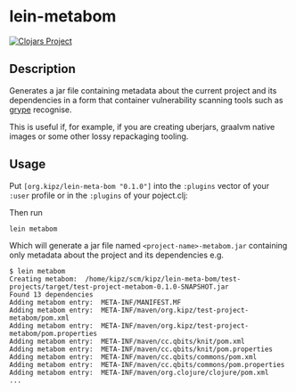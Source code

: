 # lein-metabom

[![Clojars Project](https://img.shields.io/clojars/v/org.kipz/lein-metabom.svg)](https://clojars.org/org.kipz/lein-metabom)

## Description

Generates a jar file containing metadata about the current project and its dependencies in a form that container vulnerability scanning tools such as [grype](https://github.com/anchore/grype) recognise.

This is useful if, for example, if you are creating uberjars, graalvm native images or some other lossy repackaging tooling.

## Usage

Put `[org.kipz/lein-meta-bom "0.1.0"]` into the `:plugins` vector of your `:user`
profile or in the `:plugins` of your poject.clj:

Then run

```shell
lein metabom
```

Which will generate a jar file named `<project-name>-metabom.jar` containing only metadata about the project and its dependencies e.g.

```shell
$ lein metabom
Creating metabom:  /home/kipz/scm/kipz/lein-meta-bom/test-projects/target/test-project-metabom-0.1.0-SNAPSHOT.jar
Found 13 dependencies
Adding metabom entry:  META-INF/MANIFEST.MF
Adding metabom entry:  META-INF/maven/org.kipz/test-project-metabom/pom.xml
Adding metabom entry:  META-INF/maven/org.kipz/test-project-metabom/pom.properties
Adding metabom entry:  META-INF/maven/cc.qbits/knit/pom.xml
Adding metabom entry:  META-INF/maven/cc.qbits/knit/pom.properties
Adding metabom entry:  META-INF/maven/cc.qbits/commons/pom.xml
Adding metabom entry:  META-INF/maven/cc.qbits/commons/pom.properties
Adding metabom entry:  META-INF/maven/org.clojure/clojure/pom.xml
...
```






